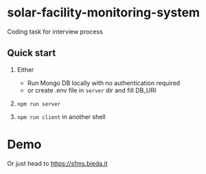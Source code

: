 # solar-facility-monitoring-system

Coding task for interview process

## Quick start

1. Either

   - Run Mongo DB locally with no authentication required
   - or create .env file in `server` dir and fill DB_URI

2. `npm run server`
3. `npm run client` in another shell

# Demo

Or just head to https://sfms.bieda.it

